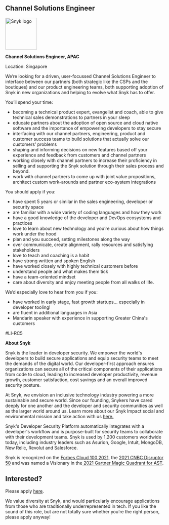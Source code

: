 Channel Solutions Engineer
---

<img src="https://res.cloudinary.com/snyk/image/upload/v1537345894/press-kit/brand/logo-black.png" width="100" alt="Snyk logo" />

<p><strong>Channel Solutions Engineer, APAC</strong></p>
<p><span style="font-weight: 400;">Location: Singapore</span></p>
<p><span style="font-weight: 400;">We’re looking for a driven, user-focussed Channel Solutions Engineer to interface between our partners (both strategic like the CSPs and the boutiques) and our product engineering teams, both supporting adoption of Snyk in new organizations and helping to evolve what Snyk has to offer.</span></p>
<p><span style="font-weight: 400;">You’ll spend your time:</span></p>
<ul>
<li style="font-weight: 400;"><span style="font-weight: 400;">becoming a technical product expert, evangelist and coach, able to give technical sales demonstrations to partners in your sleep</span></li>
<li style="font-weight: 400;"><span style="font-weight: 400;">educate partners about the adoption of open source and cloud native software and the importance of empowering developers to stay secure</span></li>
<li style="font-weight: 400;"><span style="font-weight: 400;">interfacing with our channel partners, engineering, product and customer success teams to build solutions that actually solve our customers’ problems</span></li>
<li style="font-weight: 400;"><span style="font-weight: 400;">shaping and informing decisions on new features based off your experience and feedback from customers and channel partners</span></li>
<li style="font-weight: 400;"><span style="font-weight: 400;">working closely with channel partners to increase their proficiency in selling and supporting the Snyk solution through their sales process and beyond.</span></li>
<li style="font-weight: 400;"><span style="font-weight: 400;">work with channel partners to come up with joint value propositions, architect custom work-arounds and partner eco-system integrations</span></li>
</ul>
<p><span style="font-weight: 400;">You should apply if you:</span></p>
<ul>
<li style="font-weight: 400;"><span style="font-weight: 400;">have spent 5 years or similar in the sales engineering, developer or security space</span></li>
<li style="font-weight: 400;"><span style="font-weight: 400;">are familiar with a wide variety of coding languages and how they work</span></li>
<li style="font-weight: 400;"><span style="font-weight: 400;">have a good knowledge of the developer and DevOps ecosystems and practices</span></li>
<li style="font-weight: 400;"><span style="font-weight: 400;">love to learn about new technology and you’re curious about how things work under the hood</span></li>
<li style="font-weight: 400;"><span style="font-weight: 400;">plan and you succeed, setting milestones along the way</span></li>
<li style="font-weight: 400;"><span style="font-weight: 400;">over communicate, create alignment, rally resources and satisfying stakeholders</span></li>
<li style="font-weight: 400;"><span style="font-weight: 400;">love to teach and coaching is a habit</span></li>
<li style="font-weight: 400;"><span style="font-weight: 400;">have strong written and spoken English</span></li>
<li style="font-weight: 400;"><span style="font-weight: 400;">have worked closely with highly technical customers before</span></li>
<li style="font-weight: 400;"><span style="font-weight: 400;">understand people and what makes them tick</span></li>
<li style="font-weight: 400;"><span style="font-weight: 400;">have a team-oriented mindset</span></li>
<li style="font-weight: 400;"><span style="font-weight: 400;">care about diversity and enjoy meeting people from all walks of life.</span></li>
</ul>
<p><span style="font-weight: 400;">We’d especially love to hear from you if you:</span></p>
<ul>
<li style="font-weight: 400;"><span style="font-weight: 400;">have worked in early stage, fast growth startups… especially in developer tooling!</span></li>
<li style="font-weight: 400;"><span style="font-weight: 400;">are fluent in additional languages in Asia</span></li>
<li style="font-weight: 400;"><span style="font-weight: 400;">Mandarin speaker with experience in supporting Greater China's customers</span></li>
</ul>
<p><span style="font-weight: 400;">#LI-RC5</span></p><div class="content-conclusion"><p><strong>About Snyk</strong></p>
<p><span style="font-weight: 400;">Snyk is the leader in developer security. We empower the world's developers to build secure applications and equip security teams to meet the demands of the digital world. Our developer-first approach ensures organizations can secure all of the critical components of their applications from code to cloud, leading to increased developer productivity, revenue growth, customer satisfaction, cost savings and an overall improved security posture.&nbsp;</span></p>
<p><span style="font-weight: 400;">At Snyk, we envision an inclusive technology industry powering a more sustainable and secure world.</span> <span style="font-weight: 400;">Since our founding, Snykers have cared deeply for one another and the developer and security communities as well as the larger world around us. Learn more about our Snyk Impact social and environmental mission and take action with us </span><a href="https://snyk.io/about/snyk-impact/"><span style="font-weight: 400;">here.</span></a></p>
<p><span style="font-weight: 400;">Snyk's Developer Security Platform automatically integrates with a developer's workflow and is purpose-built for security teams to collaborate with their development teams. Snyk is used by 1,200 customers worldwide today, including industry leaders such as Asurion, Google, Intuit, MongoDB, New Relic, Revolut and Salesforce.</span></p>
<p><span style="font-weight: 400;">Snyk is recognized on the </span><a href="https://www.forbes.com/cloud100/#6f24b5ba5f94"><span style="font-weight: 400;">Forbes Cloud 100 2021</span></a><span style="font-weight: 400;">, the </span><a href="https://www.cnbc.com/2021/05/25/these-are-the-2021-cnbc-disruptor-50-companies.html"><span style="font-weight: 400;">2021 CNBC Disruptor 50</span></a><span style="font-weight: 400;"> and was named a Visionary in the</span><a href="https://snyk.io/blog/snyk-visionary-2021-gartner-magic-quadrant-for-ast/"><span style="font-weight: 400;"> 2021 Gartner Magic Quadrant for AST</span></a><span style="font-weight: 400;">.</span></p></div>

Interested?
---

Please apply [here](https://boards.greenhouse.io/snyk/jobs/6323080002#app).

We value diversity at Snyk, and would particularly encourage applications from those who are traditionally underrepresented in tech.
If you like the sound of this role, but are not totally sure whether you’re the right person, please apply anyway!
